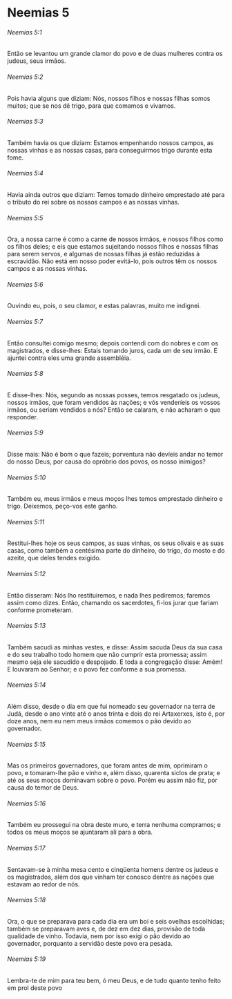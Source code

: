 # Neemias 5

###### Neemias 5:1

Então se levantou um grande clamor do povo e de duas mulheres contra os judeus, seus irmãos.

###### Neemias 5:2

Pois havia alguns que diziam: Nós, nossos filhos e nossas filhas somos muitos; que se nos dê trigo, para que comamos e vivamos.

###### Neemias 5:3

Também havia os que diziam: Estamos empenhando nossos campos, as nossas vinhas e as nossas casas, para conseguirmos trigo durante esta fome.

###### Neemias 5:4

Havia ainda outros que diziam: Temos tomado dinheiro emprestado até para o tributo do rei sobre os nossos campos e as nossas vinhas.

###### Neemias 5:5

Ora, a nossa carne é como a carne de nossos irmãos, e nossos filhos como os filhos deles; e eis que estamos sujeitando nossos filhos e nossas filhas para serem servos, e algumas de nossas filhas já estão reduzidas à escravidão. Não está em nosso poder evitá-lo, pois outros têm os nossos campos e as nossas vinhas.

###### Neemias 5:6

Ouvindo eu, pois, o seu clamor, e estas palavras, muito me indignei.

###### Neemias 5:7

Então consultei comigo mesmo; depois contendi com do nobres e com os magistrados, e disse-lhes: Estais tomando juros, cada um de seu irmão. E ajuntei contra eles uma grande assembléia.

###### Neemias 5:8

E disse-lhes: Nós, segundo as nossas posses, temos resgatado os judeus, nossos irmãos, que foram vendidos às nações; e vós venderíeis os vossos irmãos, ou seriam vendidos a nós? Então se calaram, e não acharam o que responder.

###### Neemias 5:9

Disse mais: Não é bom o que fazeis; porventura não devíeis andar no temor do nosso Deus, por causa do opróbrio dos povos, os nosso inimigos?

###### Neemias 5:10

Também eu, meus irmãos e meus moços lhes temos emprestado dinheiro e trigo. Deixemos, peço-vos este ganho.

###### Neemias 5:11

Restituí-lhes hoje os seus campos, as suas vinhas, os seus olivais e as suas casas, como também a centésima parte do dinheiro, do trigo, do mosto e do azeite, que deles tendes exigido.

###### Neemias 5:12

Então disseram: Nós lho restituiremos, e nada lhes pediremos; faremos assim como dizes. Então, chamando os sacerdotes, fi-los jurar que fariam conforme prometeram.

###### Neemias 5:13

Também sacudi as minhas vestes, e disse: Assim sacuda Deus da sua casa e do seu trabalho todo homem que não cumprir esta promessa; assim mesmo seja ele sacudido e despojado. E toda a congregação disse: Amém! E louvaram ao Senhor; e o povo fez conforme a sua promessa.

###### Neemias 5:14

Além disso, desde o dia em que fui nomeado seu governador na terra de Judá, desde o ano vinte até o anos trinta e dois do rei Artaxerxes, isto é, por doze anos, nem eu nem meus irmãos comemos o pão devido ao governador.

###### Neemias 5:15

Mas os primeiros governadores, que foram antes de mim, oprimiram o povo, e tomaram-lhe pão e vinho e, além disso, quarenta siclos de prata; e até os seus moços dominavam sobre o povo. Porém eu assim não fiz, por causa do temor de Deus.

###### Neemias 5:16

Também eu prossegui na obra deste muro, e terra nenhuma compramos; e todos os meus moços se ajuntaram ali para a obra.

###### Neemias 5:17

Sentavam-se à minha mesa cento e cinqüenta homens dentre os judeus e os magistrados, além dos que vinham ter conosco dentre as nações que estavam ao redor de nós.

###### Neemias 5:18

Ora, o que se preparava para cada dia era um boi e seis ovelhas escolhidas; também se preparavam aves e, de dez em dez dias, provisão de toda qualidade de vinho. Todavia, nem por isso exigi o pão devido ao governador, porquanto a servidão deste povo era pesada.

###### Neemias 5:19

Lembra-te de mim para teu bem, ó meu Deus, e de tudo quanto tenho feito em prol deste povo

